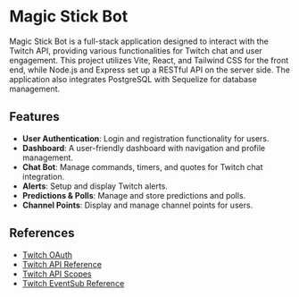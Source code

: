 # Magic Stick Bot

Magic Stick Bot is a full-stack application designed to interact with the Twitch API, providing various functionalities for Twitch chat and user engagement. This project utilizes Vite, React, and Tailwind CSS for the front end, while Node.js and Express set up a RESTful API on the server side. The application also integrates PostgreSQL with Sequelize for database management.

## Features

- **User Authentication**: Login and registration functionality for users.
- **Dashboard**: A user-friendly dashboard with navigation and profile management.
- **Chat Bot**: Manage commands, timers, and quotes for Twitch chat integration.
- **Alerts**: Setup and display Twitch alerts.
- **Predictions & Polls**: Manage and store predictions and polls.
- **Channel Points**: Display and manage channel points for users.

## References
- [Twitch OAuth](https://dev.twitch.tv/docs/authentication/getting-tokens-oauth/)
- [Twitch API Reference](https://dev.twitch.tv/docs/api/reference/)
- [Twitch API Scopes](https://dev.twitch.tv/docs/authentication/scopes/)
- [Twitch EventSub Reference](https://dev.twitch.tv/docs/eventsub/eventsub-reference/)